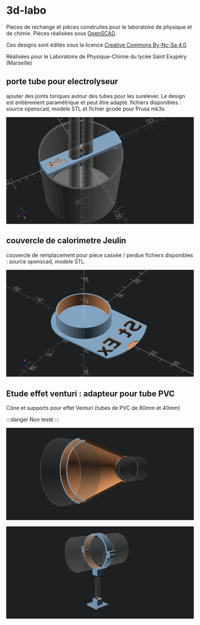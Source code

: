 # 3d-labo
Pieces de rechange et pièces construites pour le laboratoire de physique et de chimie. Pièces réalisées sous [OpenSCAD](https://www.openscad.org/).

Ces designs sont édités sous la licence [Creative Commons By-Nc-Sa 4.0](https://creativecommons.org/licenses/by-nc-sa/4.0/legalcode).

Réalisées pour le Laboratoire de Physique-Chimie du lycée Saint Exupéry (Marseille)

## porte tube pour electrolyseur
ajouter des joints toriques autour des tubes pour les surelever. Le design est entièrement paramétrique et peut être adapté.
fichiers disponibles : source openscad, modele STL et fichier gcode pour Prusa mk3s

![image porte tube](https://raw.githubusercontent.com/olivier-boesch/3d-labo/master/electrolyseur_porte_tube/electrolyseur_porte_tube.png)

## couvercle de calorimetre Jeulin
couvercle de remplacement pour piece cassée / perdue
fichiers disponibles : source openscad, modele STL.

![couvercle calorimetre](https://raw.githubusercontent.com/olivier-boesch/3d-labo/master/calorimetre/couvercle_calorimetre.png)

## Etude effet venturi : adapteur pour tube PVC

Cône et supports pour effet Venturi (tubes de PVC de 80mm et 40mm)

:::danger
Non testé
:::

![venturi cone](https://raw.githubusercontent.com/olivier-boesch/3d-labo/master/venturi/venturi_cone.png)

![venturi cone](https://raw.githubusercontent.com/olivier-boesch/3d-labo/master/venturi/venturi_supports.png)
